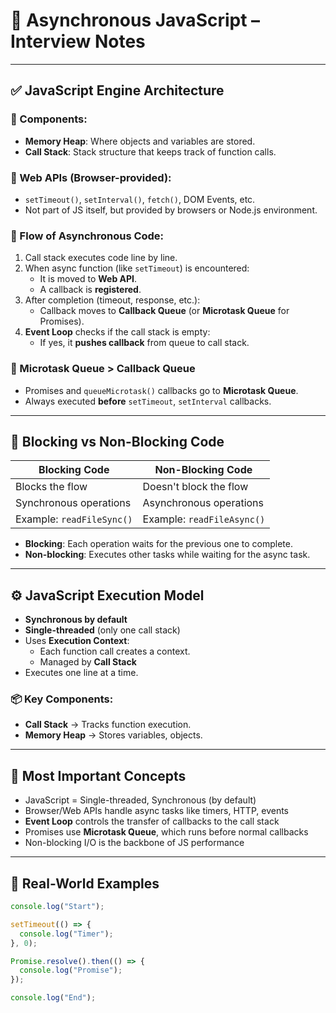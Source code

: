 # 📘 Asynchronous JavaScript – Interview Notes

---

## ✅ JavaScript Engine Architecture

### 🔹 Components:
- **Memory Heap**: Where objects and variables are stored.
- **Call Stack**: Stack structure that keeps track of function calls.

### 🔹 Web APIs (Browser-provided):
- `setTimeout()`, `setInterval()`, `fetch()`, DOM Events, etc.
- Not part of JS itself, but provided by browsers or Node.js environment.

### 🔹 Flow of Asynchronous Code:
1. Call stack executes code line by line.
2. When async function (like `setTimeout`) is encountered:
   - It is moved to **Web API**.
   - A callback is **registered**.
3. After completion (timeout, response, etc.):
   - Callback moves to **Callback Queue** (or **Microtask Queue** for Promises).
4. **Event Loop** checks if the call stack is empty:
   - If yes, it **pushes callback** from queue to call stack.

### 🎯 Microtask Queue > Callback Queue
- Promises and `queueMicrotask()` callbacks go to **Microtask Queue**.
- Always executed **before** `setTimeout`, `setInterval` callbacks.

---

## 🧠 Blocking vs Non-Blocking Code

| Blocking Code             | Non-Blocking Code              |
|---------------------------|--------------------------------|
| Blocks the flow           | Doesn't block the flow         |
| Synchronous operations    | Asynchronous operations        |
| Example: `readFileSync()` | Example: `readFileAsync()`     |

- **Blocking**: Each operation waits for the previous one to complete.
- **Non-blocking**: Executes other tasks while waiting for the async task.

---

## ⚙️ JavaScript Execution Model

- **Synchronous by default**
- **Single-threaded** (only one call stack)
- Uses **Execution Context**:
  - Each function call creates a context.
  - Managed by **Call Stack**
- Executes one line at a time.

### 📦 Key Components:
- **Call Stack** → Tracks function execution.
- **Memory Heap** → Stores variables, objects.

---

## 📌 Most Important Concepts

- JavaScript = Single-threaded, Synchronous (by default)
- Browser/Web APIs handle async tasks like timers, HTTP, events
- **Event Loop** controls the transfer of callbacks to the call stack
- Promises use **Microtask Queue**, which runs before normal callbacks
- Non-blocking I/O is the backbone of JS performance

---

## 🔁 Real-World Examples

```js
console.log("Start");

setTimeout(() => {
  console.log("Timer");
}, 0);

Promise.resolve().then(() => {
  console.log("Promise");
});

console.log("End");